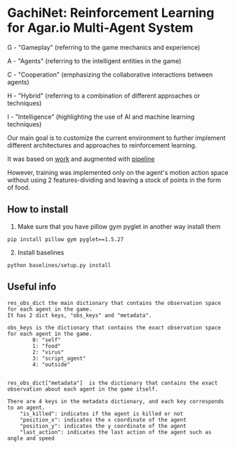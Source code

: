 # GachiNet: Reinforcement Learning for Agar.io Multi-Agent System

G - "Gameplay" (referring to the game mechanics and experience)

A - "Agents" (referring to the intelligent entities in the game)

C - "Cooperation" (emphasizing the collaborative interactions between agents)

H - "Hybrid" (referring to a combination of different approaches or techniques)

I - "Intelligence" (highlighting the use of AI and machine learning techniques)

Our main goal is to customize the current environment to further implement different architectures and approaches to reinforcement learning.

It was based on [work](https://github.com/buoyancy99/PyAgar) and augmented with [pipeline](https://github.com/staghuntrpg/agar)  

However, training was implemented only on the agent's motion action space without using 2 features-dividing and leaving a stock of points in the form of food. 

## How to install
1. Make sure that you have pillow gym pyglet in another way install them

`pip install pillow gym pyglet==1.5.27`


2. Install baselines 

`python baselines/setup.py install`

## Useful info
    res_obs_dict the main dictionary that contains the observation space for each agent in the game. 
    It has 2 dict keys, "obs_keys" and "metadata".

    obs_keys is the dictionary that contains the exact observation space for each agent in the game. 
            0: "self" 
            1: "food"
            2: "virus"
            3: "script_agent"
            4: "outside"


    res_obs_dict["metadata"]  is the dictionary that contains the exact observation about each agent in the game itself.

    There are 4 keys in the metadata dictionary, and each key corresponds to an agent. 
        "is_killed": indicates if the agent is killed or not
        "position_x": indicates the x coordinate of the agent
        "position_y": indicates the y coordinate of the agent
        "last_action": indicates the last action of the agent such as angle and speed
